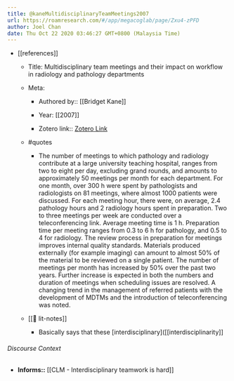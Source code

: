 ```yaml
---
title: @kaneMultidisciplinaryTeamMeetings2007
url: https://roamresearch.com/#/app/megacoglab/page/Zxu4-zPFD
author: Joel Chan
date: Thu Oct 22 2020 03:46:27 GMT+0800 (Malaysia Time)
---
```


- [[references]]

    - Title: Multidisciplinary team meetings and their impact on workflow in radiology and pathology departments

    - Meta:

        - Authored by:: [[Bridget Kane]]

        - Year: [[2007]]

        - Zotero link:: [Zotero Link](zotero://select/items/7_P786EFWT)

    - #quotes

        - The number of meetings to which pathology and radiology contribute at a large university teaching hospital, ranges from two to eight per day, excluding grand rounds, and amounts to approximately 50 meetings per month for each department. For one month, over 300 h were spent by pathologists and radiologists on 81 meetings, where almost 1000 patients were discussed. For each meeting hour, there were, on average, 2.4 pathology hours and 2 radiology hours spent in preparation. Two to three meetings per week are conducted over a teleconferencing link. Average meeting time is 1 h. Preparation time per meeting ranges from 0.3 to 6 h for pathology, and 0.5 to 4 for radiology. The review process in preparation for meetings improves internal quality standards. Materials produced externally (for example imaging) can amount to almost 50% of the material to be reviewed on a single patient. The number of meetings per month has increased by 50% over the past two years. Further increase is expected in both the numbers and duration of meetings when scheduling issues are resolved. A changing trend in the management of referred patients with the development of MDTMs and the introduction of teleconferencing was noted.

    - [[📝 lit-notes]]

        - Basically says that these [interdisciplinary]([[interdisciplinarity]]

###### Discourse Context

- **Informs::** [[CLM - Interdisciplinary teamwork is hard]]
